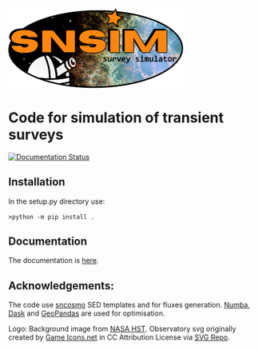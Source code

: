 
![]()

<img src="docs/_static/snsimlogo.svg" width=350>

# Code for simulation of transient surveys
[![Documentation Status](https://readthedocs.org/projects/snsim/badge/?version=dev)](https://snsim.readthedocs.io/en/main/?badge=dev)
## Installation
In the setup.py directory use:
```
>python -m pip install .
```

## Documentation

The documentation is [here](https://snsim.readthedocs.io/en/main/).

## Acknowledgements:
The code use [sncosmo](https://sncosmo.readthedocs.io/en/stable/) SED templates and for fluxes generation.
[Numba](https://numba.pydata.org/), [Dask](https://www.dask.org/) and [GeoPandas](https://geopandas.org/en/stable/) are used for optimisation.

Logo:  Background image from <a href="https://esahubble.org/images/heic0515a/">NASA HST</a>. Observatory svg originally created by <a href="https://game-icons.net/?ref=svgrepo.com" target="_blank">Game Icons.net</a> in CC Attribution License via <a href="https://www.svgrepo.com/" target="_blank">SVG Repo</a>.
